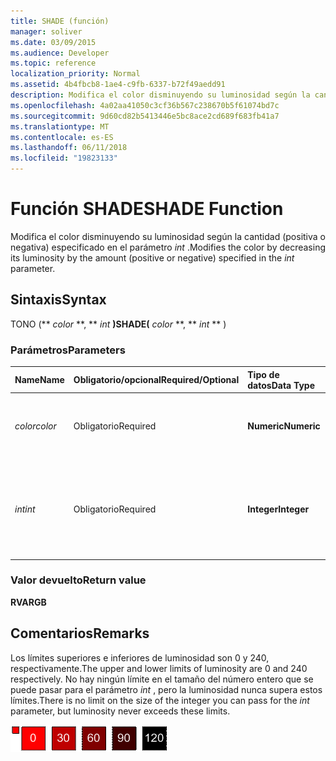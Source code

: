 ```yaml
---
title: SHADE (función)
manager: soliver
ms.date: 03/09/2015
ms.audience: Developer
ms.topic: reference
localization_priority: Normal
ms.assetid: 4b4fbcb8-1ae4-c9fb-6337-b72f49aedd91
description: Modifica el color disminuyendo su luminosidad según la cantidad (positiva o negativa) especificado en el parámetro int.
ms.openlocfilehash: 4a02aa41050c3cf36b567c238670b5f61074bd7c
ms.sourcegitcommit: 9d60cd82b5413446e5bc8ace2cd689f683fb41a7
ms.translationtype: MT
ms.contentlocale: es-ES
ms.lasthandoff: 06/11/2018
ms.locfileid: "19823133"
---
```

# <a name="shade-function"></a><span data-ttu-id="13dc6-103">Función SHADE</span><span class="sxs-lookup"><span data-stu-id="13dc6-103">SHADE Function</span></span>

<span data-ttu-id="13dc6-104">Modifica el color disminuyendo su luminosidad según la cantidad (positiva o negativa) especificado en el parámetro _int_ .</span><span class="sxs-lookup"><span data-stu-id="13dc6-104">Modifies the color by decreasing its luminosity by the amount (positive or negative) specified in the  _int_ parameter.</span></span> 
  
## <a name="syntax"></a><span data-ttu-id="13dc6-105">Sintaxis</span><span class="sxs-lookup"><span data-stu-id="13dc6-105">Syntax</span></span>

<span data-ttu-id="13dc6-106">TONO (** *color* **, ** *int* **)</span><span class="sxs-lookup"><span data-stu-id="13dc6-106">SHADE(** *color* **, ** *int* ** )</span></span> 
  
### <a name="parameters"></a><span data-ttu-id="13dc6-107">Parámetros</span><span class="sxs-lookup"><span data-stu-id="13dc6-107">Parameters</span></span>

|<span data-ttu-id="13dc6-108">**Name**</span><span class="sxs-lookup"><span data-stu-id="13dc6-108">**Name**</span></span>|<span data-ttu-id="13dc6-109">**Obligatorio/opcional**</span><span class="sxs-lookup"><span data-stu-id="13dc6-109">**Required/Optional**</span></span>|<span data-ttu-id="13dc6-110">**Tipo de datos**</span><span class="sxs-lookup"><span data-stu-id="13dc6-110">**Data Type**</span></span>|<span data-ttu-id="13dc6-111">**Descripción**</span><span class="sxs-lookup"><span data-stu-id="13dc6-111">**Description**</span></span>|
|:-----|:-----|:-----|:-----|
| <span data-ttu-id="13dc6-112">_color_</span><span class="sxs-lookup"><span data-stu-id="13dc6-112">_color_</span></span> <br/> |<span data-ttu-id="13dc6-113">Obligatorio</span><span class="sxs-lookup"><span data-stu-id="13dc6-113">Required</span></span>  <br/> |<span data-ttu-id="13dc6-114">**Numeric**</span><span class="sxs-lookup"><span data-stu-id="13dc6-114">**Numeric**</span></span> <br/> |<span data-ttu-id="13dc6-115">Índice de color de Microsoft Visio o valor RGB del color.</span><span class="sxs-lookup"><span data-stu-id="13dc6-115">The Microsoft Visio color index or RGB value of the color.</span></span>  <br/> |
| <span data-ttu-id="13dc6-116">_int_</span><span class="sxs-lookup"><span data-stu-id="13dc6-116">_int_</span></span> <br/> |<span data-ttu-id="13dc6-117">Obligatorio</span><span class="sxs-lookup"><span data-stu-id="13dc6-117">Required</span></span>  <br/> |<span data-ttu-id="13dc6-118">**Integer**</span><span class="sxs-lookup"><span data-stu-id="13dc6-118">**Integer**</span></span> <br/> |<span data-ttu-id="13dc6-p101">Cantidad por la que se disminuye la luminosidad del color. Puede ser positiva o negativa.</span><span class="sxs-lookup"><span data-stu-id="13dc6-p101">The amount by which to decrease the luminosity of the color. Can be positive or negative.</span></span>  <br/> |
   
### <a name="return-value"></a><span data-ttu-id="13dc6-121">Valor devuelto</span><span class="sxs-lookup"><span data-stu-id="13dc6-121">Return value</span></span>

 <span data-ttu-id="13dc6-122">**RVA**</span><span class="sxs-lookup"><span data-stu-id="13dc6-122">**RGB**</span></span>
  
## <a name="remarks"></a><span data-ttu-id="13dc6-123">Comentarios</span><span class="sxs-lookup"><span data-stu-id="13dc6-123">Remarks</span></span>

<span data-ttu-id="13dc6-124">Los límites superiores e inferiores de luminosidad son 0 y 240, respectivamente.</span><span class="sxs-lookup"><span data-stu-id="13dc6-124">The upper and lower limits of luminosity are 0 and 240 respectively.</span></span> <span data-ttu-id="13dc6-125">No hay ningún límite en el tamaño del número entero que se puede pasar para el parámetro _int_ , pero la luminosidad nunca supera estos límites.</span><span class="sxs-lookup"><span data-stu-id="13dc6-125">There is no limit on the size of the integer you can pass for the  _int_ parameter, but luminosity never exceeds these limits.</span></span> 
  
![](media/image199_ZA10173627.gif)
  


